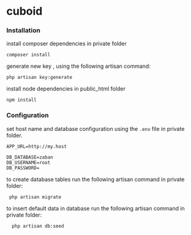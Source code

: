 # cuboid

### Installation

install composer dependencies in private folder
    
    composer install

generate new key , using the following artisan command:

    php artisan key:generate

install node dependencies in public_html folder
    
    npm install
  
 ### Configuration
 
 set host name and database configuration  using the `.env` file in private folder.
 
 ```dotenv
 APP_URL=http://my.host
 
 DB_DATABASE=zaban
 DB_USERNAME=root
 DB_PASSWORD=
 
 ```  
 
 to create database tables run the following artisan command in private folder:
 
     php artisan migrate
     
 to insert default data in database run the following artisan command in private folder:
      
      php artisan db:seed